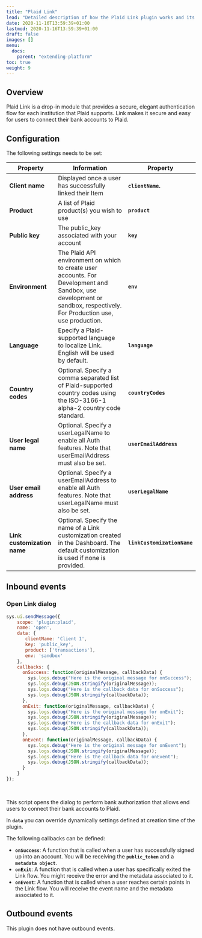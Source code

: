 ```yaml
---
title: "Plaid Link"
lead: "Detailed description of how the Plaid Link plugin works and its configuration."
date: 2020-11-16T13:59:39+01:00
lastmod: 2020-11-16T13:59:39+01:00
draft: false
images: []
menu:
  docs:
    parent: "extending-platform"
toc: true
weight: 9
---
```

## **Overview**

Plaid Link is a drop-in module that provides a secure, elegant authentication flow for each institution that Plaid 
supports. Link makes it secure and easy for users to connect their bank accounts to Plaid.

## **Configuration**

The following settings needs to be set:

| Property | Information | Property | 
| --- | --- | ---| 
| **Client name** | Displayed once a user has successfully linked their Item | **`clientName`.** | 
| **Product** | A list of Plaid product(s) you wish to use| **`product`** |
| **Public key** | The public_key associated with your account | **`key`** |
| **Environment** | The Plaid API environment on which to create user accounts. For Development and Sandbox, use development or sandbox, respectively. For Production use, use production. | **`env`**|
| **Language** | Epecify a Plaid-supported language to localize Link. English will be used by default. | **`language`** |
| **Country codes** | Optional. Specify a comma separated list of Plaid-supported country codes using the ISO-3166-1 alpha-2 country code standard.| **`countryCodes`** |
| **User legal name** | Optional. Specify a userLegalName to enable all Auth features. Note that userEmailAddress must also be set. | **`userEmailAddress`** |
| **User email address** | Optional. Specify a userEmailAddress to enable all Auth features. Note that userLegalName must also be set. | **`userLegalName`** |
| **Link customization name** | Optional. Specify the name of a Link customization created in the Dashboard. The default customization is used if none is provided. | **`linkCustomizationName`** |

## **Inbound events**

### Open Link dialog

```js
sys.ui.sendMessage({
    scope: 'plugin:plaid',
    name: 'open',
    data: {
       clientName: 'Client 1',
       key: 'public_key',
       product: ['transactions'],
       env: 'sandbox'
    },
    callbacks: {
      onSuccess: function(originalMessage, callbackData) {
        sys.logs.debug("Here is the original message for onSuccess");
        sys.logs.debug(JSON.stringify(originalMessage));
        sys.logs.debug("Here is the callback data for onSuccess");
        sys.logs.debug(JSON.stringify(callbackData));
      },
      onExit: function(originalMessage, callbackData) {
        sys.logs.debug("Here is the original message for onExit");
        sys.logs.debug(JSON.stringify(originalMessage));
        sys.logs.debug("Here is the callback data for onExit");
        sys.logs.debug(JSON.stringify(callbackData));
      },
      onEvent: function(originalMessage, callbackData) {
        sys.logs.debug("Here is the original message for onEvent");
        sys.logs.debug(JSON.stringify(originalMessage));
        sys.logs.debug("Here is the callback data for onEvent");
        sys.logs.debug(JSON.stringify(callbackData));
      }
    }
});
```
<br>

This script opens the dialog to perform bank authorization that allows end users to connect their bank accounts to Plaid.

In **`data`**  you can override dynamically settings defined at creation time of the plugin.

The following callbacks can be defined:

- **`onSuccess`**: A function that is called when a user has successfully signed up into an account. You will be receiving 
the **`public_token`** and a **`metadata object`**.
- **`onExit`**: A function that is called when a user has specifically exited the Link flow. You might receive the error and
the metadata associated to it.
- **`onEvent`**: A function that is called when a user reaches certain points in the Link flow. You will receive the event name
and the metadata associated to it.


## **Outbound events**

This plugin does not have outbound events.
